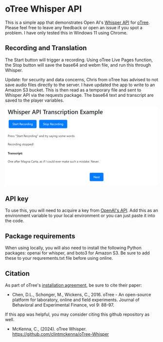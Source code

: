 # oTree Whisper API 

This is a simple app that demonstrates Open AI's [Whisper API](https://openai.com/index/whisper/) for [oTree](https://www.otree.org/). Please feel free to leave any feedback or open an issue if you spot a problem. I have only tested this in Windows 11 using Chrome.

## Recording and Translation
The Start button will trigger a recording. Using oTree Live Pages function, the Stop button will save the base64 and webm file, and run this through Whisper. 

Update: for security and data concerns, Chris from oTree has advised to not save audio files directly to the server. I have updated the app to write to an Amazon S3 bucket. This is then read as a temporary file and sent to Whisper API via the requests package. The base64 text and transcript are saved to the player variables.

<img src="https://raw.githubusercontent.com/clintmckenna/oTree-Whisper/master/screenshot.png" alt="screenshot" width="500"/>


## API key
To use this, you will need to acquire a key from [OpenAI's API](https://openai.com/product). Add this as an environment variable to your local environment or you can just paste it into the code.

## Package requirements
When using locally, you will also need to install the following Python packages: openai for whisper, and boto3 for Amazon S3. Be sure to add these to your requrements.txt file before using online.

## Citation
As part of oTree's [installation agreement](https://otree.readthedocs.io/en/master/install.html), be sure to cite their paper: 

- Chen, D.L., Schonger, M., Wickens, C., 2016. oTree - An open-source platform for laboratory, online and field experiments. Journal of Behavioral and Experimental Finance, vol 9: 88-97.

If this app was helpful, you may consider citing this github repository as well.

- McKenna, C., (2024). oTree Whisper. https://github.com/clintmckenna/oTree-Whisper
